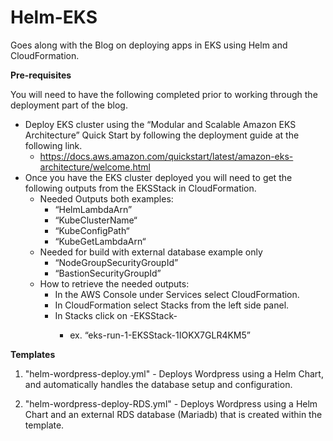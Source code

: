 # Helm-EKS
Goes along with the Blog on deploying apps in EKS using Helm and CloudFormation.

<b> Pre-requisites </b>

You will need to have the following completed prior to working through the deployment part of the blog. 

* Deploy EKS cluster using the “Modular and Scalable Amazon EKS Architecture” Quick Start by following the deployment guide at the following link. 
    * https://docs.aws.amazon.com/quickstart/latest/amazon-eks-architecture/welcome.html
* Once you have the EKS cluster deployed you will need to get the following outputs from the EKSStack in CloudFormation.
    * Needed Outputs both examples:
        * “HelmLambdaArn”
        * “KubeClusterName“
        * “KubeConfigPath“
        * “KubeGetLambdaArn“
    * Needed for build with external database example only
        * “NodeGroupSecurityGroupId” 
        * “BastionSecurityGroupId” 
    * How to retrieve the needed outputs:
        * In the AWS Console under Services select CloudFormation.
        * In CloudFormation select Stacks from the left side panel. 
        * In Stacks click on <Name-of-EKSStack>-EKSStack-<random suffix>
            * ex. “eks-run-1-EKSStack-1IOKX7GLR4KM5”


<b> Templates </b>

1. "helm-wordpress-deploy.yml" - Deploys Wordpress using a Helm Chart, and automatically handles the database setup and configuration. 

2. "helm-wordpress-deploy-RDS.yml" - Deploys Wordpress using a Helm Chart and an external RDS database (Mariadb) that is created within the template. 
